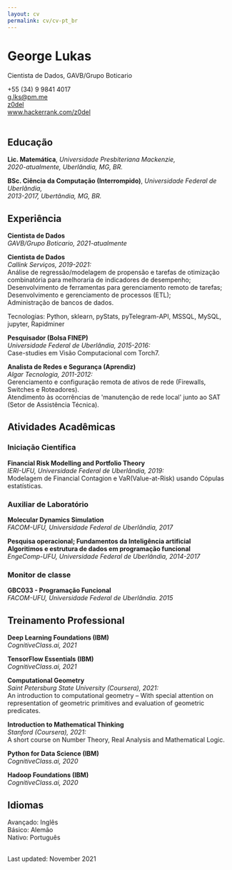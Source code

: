 ```yaml
---
layout: cv
permalink: cv/cv-pt_br
---
```


# George Lukas
Cientista de Dados, GAVB/Grupo Boticario <br/>

<div id="webaddress">
  <i class="fa fa-fw fa-phone"></i> +55 (34) 9 9841 4017 <br/>
  <a href="mailto:g.lks@pm.me"> <i class="fa fa-fw fa-envelope"></i> g.lks@pm.me</a> <br/>
  <a href="https://github.com/z0del"><i class="fa fa-fw fa-github"></i> z0del</a> <br/>
  <a href="https://www.hackerrank.com/z0del"><i class="fa fa-fw fa-users"></i> www.hackerrank.com/z0del</a>
</div> <br/>

## Educação

**Lic. Matemática**, 
*Universidade Presbiteriana Mackenzie, <br/> 2020-atualmente, Uberlândia, MG, BR.<br/>*


**BSc. Ciência da Computação (Interrompido)**,
*Universidade Federal de Uberlândia, <br/> 2013-2017, Ubertândia, MG, BR.*

## Experiência


**Cientista de Dados** <br/>*GAVB/Grupo Boticario, 2021-atualmente*<br/>

**Cientista de Dados** <br/>
*Callink Serviços, 2019-2021:* <br/>
Análise de regressão/modelagem de propensão e tarefas de otimização combinatória para melhoraria de indicadores de desempenho;<br/>
Desenvolvimento de ferramentas para gerenciamento remoto de tarefas;<br/>
Desenvolvimento e gerenciamento de processos (ETL);<br/>
Administração de bancos de dados.<br/>

Tecnologias: Python, sklearn, pyStats, pyTelegram-API, MSSQL, MySQL, jupyter, Rapidminer


**Pesquisador (Bolsa FINEP)**  <br/>*Universidade Federal de Uberlândia, 2015-2016:*<br/>
Case-studies em Visão Computacional com Torch7.

**Analista de Redes e Segurança (Aprendiz)** <br/>
*Algar Tecnologia, 2011-2012:*<br/>
Gerenciamento e configuração remota de ativos de rede (Firewalls, Switches e Roteadores).<br/>
Atendimento às ocorrências de 'manutenção de rede local' junto ao SAT (Setor
de Assistência Técnica).


## Atividades Acadêmicas

### Iniciação Científica

**Financial Risk Modelling and Portfolio Theory**<br/>
*IERI-UFU, Universidade Federal de Uberlândia, 2019:*<br/>
Modelagem de Financial Contagion e VaR(Value-at-Risk) usando Cópulas estatísticas.

### Auxiliar de Laboratório

**Molecular Dynamics Simulation**<br/>
*FACOM-UFU, Universidade Federal de Uberlândia, 2017*

**Pesquisa operacional; Fundamentos da Inteligência artificial**<br/>
**Algoritimos e estrutura de dados em programação funcional**<br/>
*EngeComp-UFU, Universidade Federal de Uberlândia, 2014-2017*

### Monitor de classe

**GBC033 - Programação Funcional** <br/>
*FACOM-UFU, Universidade Federal de Uberlândia. 2015*

## Treinamento Professional

**Deep Learning Foundations (IBM)**<br/>
*CognitiveClass.ai, 2021*<br/>

**TensorFlow Essentials (IBM)**<br/>
*CognitiveClass.ai, 2021*<br/>

**Computational Geometry**<br/>
*Saint Petersburg State University (Coursera), 2021:*
<br/>An introduction to computational geometry – 
With special attention on representation of geometric primitives and evaluation of geometric predicates.<br/>

**Introduction to Mathematical Thinking**<br/>
*Stanford (Coursera), 2021:*<br/>
A short course on Number Theory, Real Analysis and Mathematical Logic.<br/>

**Python for Data Science (IBM)**<br/>
*CognitiveClass.ai, 2020*<br/>

**Hadoop Foundations (IBM)**<br/>
*CognitiveClass.ai, 2020*<br/>


## Idiomas

Avançado: Inglês<br/>
Básico: Alemão<br/>
Nativo: Português<br/>

<br/>Last updated: November 2021<br/><br/>
